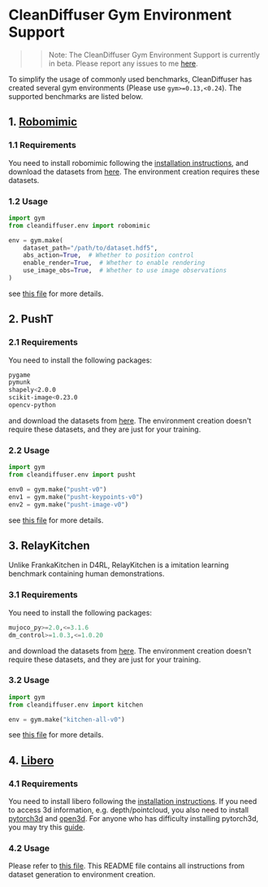 # CleanDiffuser Gym Environment Support

> > Note: The CleanDiffuser Gym Environment Support is currently in beta. Please report any issues to me [here](zibindong@outlook.com).

To simplify the usage of commonly used benchmarks, CleanDiffuser has created several gym environments (Please use `gym>=0.13,<0.24`). The supported benchmarks are listed below.

## 1. [Robomimic](https://robomimic.github.io/)
### 1.1 Requirements
You need to install robomimic following the [installation instructions](https://robomimic.github.io/docs/introduction/installation.html), and download the datasets from [here](https://diffusion-policy.cs.columbia.edu/data/training/). The environment creation requires these datasets.

### 1.2 Usage
```python
import gym
from cleandiffuser.env import robomimic

env = gym.make(
    dataset_path="/path/to/dataset.hdf5",
    abs_action=True,  # Whether to position control
    enable_render=True,  # Whether to enable rendering
    use_image_obs=True,  # Whether to use image observations
)
```
see [this file](./robomimic/robomimic_env.py) for more details.

## 2. PushT
### 2.1 Requirements
You need to install the following packages:
```bash
pygame
pymunk
shapely<2.0.0
scikit-image<0.23.0
opencv-python
```
and download the datasets from [here](https://diffusion-policy.cs.columbia.edu/data/training/). The environment creation doesn't require these datasets, and they are just for your training.

### 2.2 Usage
```python
import gym
from cleandiffuser.env import pusht

env0 = gym.make("pusht-v0")
env1 = gym.make("pusht-keypoints-v0")
env2 = gym.make("pusht-image-v0")
```
see [this file](./pusht/pusht_env.py) for more details.

## 3. RelayKitchen
Unlike FrankaKitchen in D4RL, RelayKitchen is a imitation learning benchmark containing human demonstrations.

### 3.1 Requirements
You need to install the following packages:
```python
mujoco_py>=2.0,<=3.1.6
dm_control>=1.0.3,<=1.0.20
```
and download the datasets from [here](https://diffusion-policy.cs.columbia.edu/data/training/). The environment creation doesn't require these datasets, and they are just for your training.

### 3.2 Usage
```python
import gym
from cleandiffuser.env import kitchen

env = gym.make("kitchen-all-v0")
```
see [this file](./kitchen/base.py) for more details.

## 4. [Libero](https://libero-project.github.io/main.html)
### 4.1 Requirements
You need to install libero following the [installation instructions](https://lifelong-robot-learning.github.io/LIBERO/html/getting_started/installation.html). If you need to access 3d information, e.g. depth/pointcloud, you also need to install [pytorch3d](https://github.com/facebookresearch/pytorch3d) and [open3d](https://www.open3d.org/). For anyone who has difficulty installing pytorch3d, you may try this [guide](https://github.com/facebookresearch/pytorch3d/discussions/1752).

### 4.2 Usage
Please refer to [this file](./libero/README.md). This README file contains all instructions from dataset generation to environment creation.